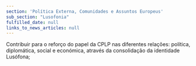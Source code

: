 ```yaml
---
section: 'Política Externa, Comunidades e Assuntos Europeus'
sub_section: "Lusofonia"
fulfilled_date: null
links_to_news_articles: null
---
```


Contribuir para o reforço do papel da CPLP nas diferentes relações: política, diplomática, social e económica, através da consolidação da identidade Lusófona;